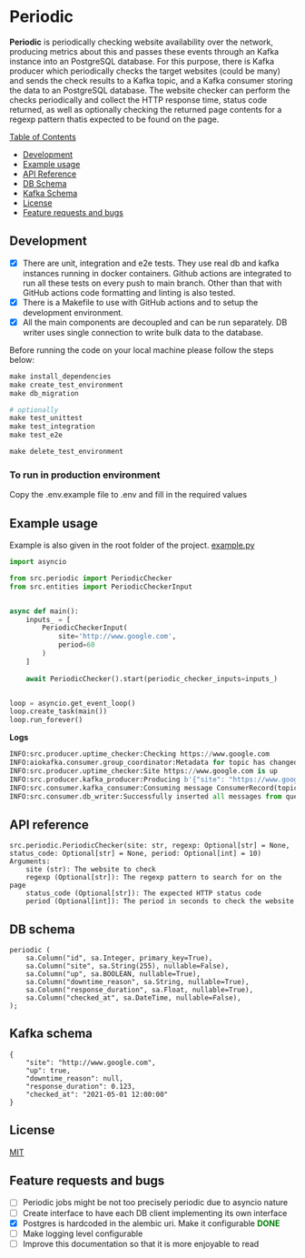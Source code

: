 # Periodic

**Periodic** is periodically checking website availability over the network, producing metrics about this and passes these events through an
Kafka instance into an PostgreSQL database. For this purpose, there is Kafka producer which periodically checks the target websites
(could be many) and sends the check results to a Kafka topic, and a Kafka consumer storing the data to an PostgreSQL database. 
The website checker can perform the checks periodically and collect the HTTP  response time, status code returned, as well as 
optionally checking the returned page contents for a regexp pattern thatis expected to be found on the page.

[Table of Contents](#table-of-contents)
 - [Development](#development)
 - [Example usage](#example-usage)
 - [API Reference](#api-reference)
 - [DB Schema](#db-schema)
 - [Kafka Schema](#kafka-schema)
 - [License](#license)
 - [Feature requests and bugs](#feature-requests-and-bugs)


<a name="quickstart"></a>
## Development
- [x] There are unit, integration and e2e tests. They use real db and kafka instances running in docker containers. Github actions are integrated to run all these tests on every push to main branch. Other than that with GitHub actions code formatting and linting is also tested. 
- [x] There is a Makefile to use with GitHub actions and to setup the development environment.
- [x] All the main components are decoupled and can be run separately. DB writer uses single connection to write bulk data to the database.

Before running the code on your local machine please follow the steps below:
```python
make install_dependencies
make create_test_environment
make db_migration

# optionally
make test_unittest
make test_integration
make test_e2e

make delete_test_environment
```

### To run in production environment
Copy the .env.example file to .env and fill in the required values

<a name="example-usage"></a>
## Example usage
Example is also given in the root folder of the project. [example.py](example.py)

```python
import asyncio

from src.periodic import PeriodicChecker
from src.entities import PeriodicCheckerInput


async def main():
    inputs_ = [
        PeriodicCheckerInput(
            site='http://www.google.com',
            period=60
        )
    ]
    
    await PeriodicChecker().start(periodic_checker_inputs=inputs_)


loop = asyncio.get_event_loop()
loop.create_task(main())
loop.run_forever()
```
**Logs**

```python
INFO:src.producer.uptime_checker:Checking https://www.google.com
INFO:aiokafka.consumer.group_coordinator:Metadata for topic has changed from {} to {'mytopic': 1}. 
INFO:src.producer.uptime_checker:Site https://www.google.com is up
INFO:src.producer.kafka_producer:Producing b'{"site": "https://www.google.com", "up": true, "downtime_reason": null, "response_duration": 0.37, "checked_at": "2022-12-27T21:24:09.922928"}' to mytopic
INFO:src.consumer.kafka_consumer:Consuming message ConsumerRecord(topic='mytopic', partition=0, offset=43, timestamp=1672176249923, timestamp_type=0, key=None, value=b'{"site": "https://www.google.com", "up": true, "downtime_reason": null, "response_duration": 0.37, "checked_at": "2022-12-27T21:24:09.922928"}', checksum=None, serialized_key_size=-1, serialized_value_size=142, headers=()) from Kafka
INFO:src.consumer.db_writer:Successfully inserted all messages from queue to DB
```

<a name="api-reference"></a>
## API reference
```text
src.periodic.PeriodicChecker(site: str, regexp: Optional[str] = None, status_code: Optional[str] = None, period: Optional[int] = 10)
Arguments:
    site (str): The website to check
    regexp (Optional[str]): The regexp pattern to search for on the page
    status_code (Optional[str]): The expected HTTP status code
    period (Optional[int]): The period in seconds to check the website
```

<a name="db-schema"></a>
## DB schema
```text
periodic (
    sa.Column("id", sa.Integer, primary_key=True),
    sa.Column("site", sa.String(255), nullable=False),
    sa.Column("up", sa.BOOLEAN, nullable=True),
    sa.Column("downtime_reason", sa.String, nullable=True),
    sa.Column("response_duration", sa.Float, nullable=True),
    sa.Column("checked_at", sa.DateTime, nullable=False),
);
```

<a name="kafka-schema"></a>
## Kafka schema
```text
{
    "site": "http://www.google.com",
    "up": true,
    "downtime_reason": null,
    "response_duration": 0.123,
    "checked_at": "2021-05-01 12:00:00"
}
```

## License
[MIT](https://choosealicense.com/licenses/mit/)


<a name="feature-requests-and-bugs"></a>
## Feature requests and bugs
- [ ] Periodic jobs might be not too precisely periodic due to asyncio nature
- [ ] Create interface to have each DB client implementing its own interface
- [x] Postgres is hardcoded in the alembic uri. Make it configurable <span style="color:green">**DONE**</span>
- [ ] Make logging level configurable
- [ ] Improve this documentation so that it is more enjoyable to read
